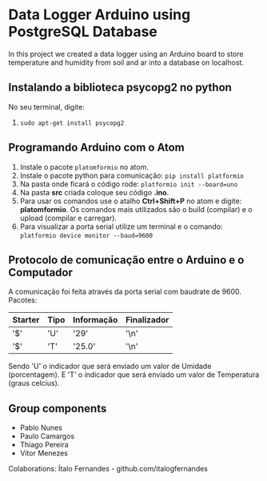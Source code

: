 # Data Logger Arduino using PostgreSQL Database

In this project we created a data logger using an Arduino board to store
temperature and humidity from soil and ar into a database on localhost.

## Instalando a biblioteca psycopg2 no python
No seu terminal, digite:
1. `sudo apt-get install psycopg2`

## Programando Arduino com o Atom

1. Instale o pacote `platomformio` no atom.
1. Instale o pacote python para comunicação:
 `pip install platformio`
1. Na pasta onde ficará o código rode: `platformio init --board=uno`
1. Na pasta **src** criada coloque seu código **.ino**.
1. Para usar os comandos use o atalho **Ctrl+Shift+P** no atom e digite: **platomformio**. Os comandos mais utilizados são o build (compilar) e o upload (compilar e carregar).
1. Para visualizar a porta serial utilize um terminal e o comando: `platformio device monitor --baud=9600`

## Protocolo de comunicação entre o Arduino e o Computador
 A comunicação foi feita através da porta serial com baudrate de 9600.
 Pacotes:

 Starter | Tipo | Informação | Finalizador
 ------- | ---- | ---------- | -----------
 '$' | 'U' | '29' | '\n'
 '$' | 'T' | '25.0' | '\n'

Sendo 'U' o indicador que será enviado um valor de Umidade (porcentagem).
E 'T' o indicador que será enviado um valor de Temperatura (graus celcius).

## Group components
- Pablo Nunes
- Paulo Camargos
- Thiago Pereira
- Vítor Menezes

Colaborations: Ítalo Fernandes - github.com/italogfernandes
